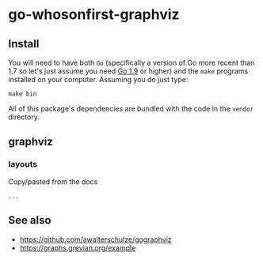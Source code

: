 # go-whosonfirst-graphviz

## Install

You will need to have both `Go` (specifically a version of Go more recent than 1.7 so let's just assume you need [Go 1.9](https://golang.org/dl/) or higher) and the `make` programs installed on your computer. Assuming you do just type:

```
make bin
```

All of this package's dependencies are bundled with the code in the `vendor` directory.

## graphviz

### layouts

Copy/pasted from the docs

```
...
```

## See also

* https://github.com/awalterschulze/gographviz
* https://graphs.grevian.org/example